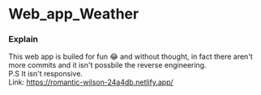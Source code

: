 # Web_app_Weather

### Explain
This web app is builed for fun :joy: and without thought,
in fact there aren't more commits and it isn't possbile 
the reverse engineering.
<br>
P.S It isn't responsive.
<br>
Link: https://romantic-wilson-24a4db.netlify.app/
